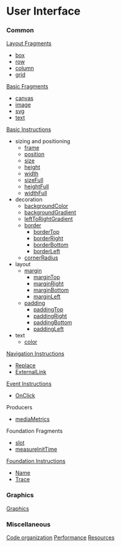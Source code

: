 # User Interface

### Common

[Layout Fragments](./layout-fragments.md)
- [box](./layout-fragments.md#box)
- [row](./layout-fragments.md#row)
- [column](./layout-fragments.md#column)
- [grid](./layout-fragments.md#grid)

[Basic Fragments](./basic-fragments.md)
- [canvas](./basic-fragments.md#canvas)
- [image](./basic-fragments.md#image)
- [svg](./basic-fragments.md#svg)
- [text](./basic-fragments.md#text)

[Basic Instructions](./basic-instructions.md)

- sizing and positioning
  - [frame](./basic-instructions.md#sizing)
  - [position](./basic-instructions.md#sizing)
  - [size](./basic-instructions.md#sizing)
  - [height](./basic-instructions.md#sizing)
  - [width](./basic-instructions.md#sizing)
  - [sizeFull](./basic-instructions.md#sizing)
  - [heightFull](./basic-instructions.md#sizing)
  - [widthFull](./basic-instructions.md#sizing)
- decoration
  - [backgroundColor](./basic-instructions.md#backgroundcolor)
  - [backgroundGradient](./basic-instructions.md#backgroundgradient)
  - [leftToRightGradient](./basic-instructions.md#backgroundgradient)
  - [border](./basic-instructions.md#border)
    - [borderTop](./basic-instructions.md#border)
    - [borderRight](./basic-instructions.md#border)
    - [borderBottom](./basic-instructions.md#border)
    - [borderLeft](./basic-instructions.md#border)
  - [cornerRadius](./basic-instructions.md#cornerradius)
- layout
  - [margin](./basic-instructions.md#margin)
    - [marginTop](./basic-instructions.md#margin)
    - [marginRight](./basic-instructions.md#margin)
    - [marginBottom](./basic-instructions.md#margin)
    - [marginLeft](./basic-instructions.md#margin)
  - [padding](./basic-instructions.md#padding)
    - [paddingTop](./basic-instructions.md#padding)
    - [paddingRight](./basic-instructions.md#padding)
    - [paddingBottom](./basic-instructions.md#padding)
    - [paddingLeft](./basic-instructions.md#padding)
- text
  - [color](./basic-instructions.md#color)

[Navigation Instructions](./navigation-instructions.md)
- [Replace](./navigation.md#navigation)
- [ExternalLink](./navigation-instructions.md#externallink)

[Event Instructions](./event-instructions.md)
- [OnClick](./event-instructions.md#onclick)

Producers

- [mediaMetrics](./basic-producers.md#mediametrics)

Foundation Fragments

- [slot](../foundation/foundation-fragments.md#slot)
- [measureInitTime](../foundation/foundation-fragments.md#slot)

[Foundation Instructions](../foundation/foundation-instructions.md)
- [Name](../foundation/foundation-instructions.md#name)
- [Trace](../foundation/foundation-instructions.md#trace)

### Graphics

[Graphics](../graphics)

### Miscellaneous 

[Code organization](code-organization.md)
[Performance](performance.md)
[Resources](../resource)
